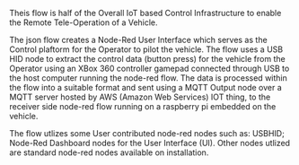 Theis flow is half of the Overall IoT based Control Infrastructure to enable the Remote Tele-Operation of a Vehicle.

The json flow creates a Node-Red User Interface which serves as the Control plaftorm for the Operator to pilot the vehicle. The flow uses a USB HID node to extract the control data (button press) for the vehicle from the Operator using an XBox 360 controller gamepad connected through USB to the host computer running the node-red flow. The data is processed within the flow into a suitable format and sent using a MQTT Output node over a MQTT server hosted by AWS (Amazon Web Services) IOT thing, to the receiver side node-red flow running on a raspberry pi embedded on the vehicle.

The flow utlizes some User contributed node-red nodes such as: 
USBHID; 
Node-Red Dashboard nodes for the User Interface (UI). 
Other nodes utlized are standard node-red nodes available on installation.